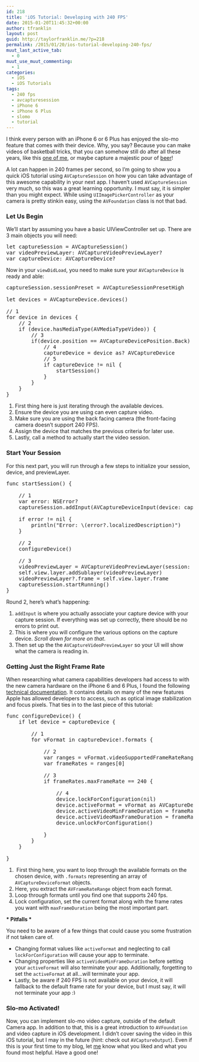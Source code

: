 ```yaml
---
id: 218
title: 'iOS Tutorial: Developing with 240 FPS'
date: 2015-01-20T11:45:32+00:00
author: tfranklin
layout: post
guid: http://taylorfranklin.me/?p=218
permalink: /2015/01/20/ios-tutorial-developing-240-fps/
muut_last_active_tab:
  - 0
muut_use_muut_commenting:
  - 1
categories:
  - iOS
  - iOS Tutorials
tags:
  - 240 fps
  - avcapturesession
  - iPhone 6
  - iPhone 6 Plus
  - slomo
  - tutorial
---
```

I think every person with an iPhone 6 or 6 Plus has enjoyed the slo-mo feature that comes with their device. Why, you say? Because you can make videos of basketball tricks, that you can somehow still do after all these years, like this <a href="https://flic.kr/p/qQHu1i" target="_blank">one of me</a>, or maybe capture a majestic pour of <a href="https://flic.kr/p/pU6CBp" target="_blank">beer</a>!

A lot can happen in 240 frames per second, so I&#8217;m going to show you a quick iOS tutorial using `AVCaptureSession` on how you can take advantage of this awesome capability in your next app. I haven&#8217;t used `AVCaptureSession` very much, so this was a great learning opportunity. I must say, it is simpler than you might expect. While using `UIImagePickerController` as your camera is pretty stinkin easy, using the `AVFoundation` class is not that bad.

### Let Us Begin

We&#8217;ll start by assuming you have a basic UIViewController set up. There are 3 main objects you will need:

<pre class="theme:classic lang:swift decode:true" title="The variables">let captureSession = AVCaptureSession()
var videoPreviewLayer: AVCaptureVideoPreviewLayer?
var captureDevice: AVCaptureDevice?</pre>

Now in your `viewDidLoad`, you need to make sure your `AVCaptureDevice` is ready and able:<!--more-->

<pre class="theme:classic lang:swift decode:true" title="capture device set up">captureSession.sessionPreset = AVCaptureSessionPresetHigh
        
let devices = AVCaptureDevice.devices()
        
// 1
for device in devices {
    // 2
    if (device.hasMediaType(AVMediaTypeVideo)) {
        // 3
        if(device.position == AVCaptureDevicePosition.Back) {
            // 4
            captureDevice = device as? AVCaptureDevice
            // 5
            if captureDevice != nil {
                startSession()
            }
        }
    }
}</pre>

  1. First thing here is just iterating through the available devices.
  2. Ensure the device you are using can even capture video.
  3. Make sure you are using the back facing camera (the front-facing camera doesn&#8217;t support 240 FPS).
  4. Assign the device that matches the previous criteria for later use.
  5. Lastly, call a method to actually start the video session.

### Start Your Session

For this next part, you will run through a few steps to initialize your session, device, and previewLayer.

<pre class="theme:classic lang:swift decode:true" title="session start">func startSession() {

    // 1    
    var error: NSError?
    captureSession.addInput(AVCaptureDeviceInput(device: captureDevice, error: &error))
        
    if error != nil {
        println("Error: \(error?.localizedDescription)")
    }

    // 2    
    configureDevice()
    
    // 3    
    videoPreviewLayer = AVCaptureVideoPreviewLayer(session: captureSession)
    self.view.layer.addSublayer(videoPreviewLayer)
    videoPreviewLayer?.frame = self.view.layer.frame
    captureSession.startRunning()
}</pre>

Round 2, here&#8217;s what&#8217;s happening:

  1. `addInput` is where you actually associate your capture device with your capture session. If everything was set up correctly, there should be no errors to print out.
  2. This is where you will configure the various options on the capture device. _Scroll down for more on that_.
  3. Then set up the the `AVCaptureVideoPreviewLayer` so your UI will show what the camera is reading in.

### Getting Just the Right Frame Rate

When researching what camera capabilities developers had access to with the new camera hardware on the iPhone 6 and 6 Plus, I found the following <a href="https://developer.apple.com/library/ios/technotes/tn2409/_index.html" target="_blank">technical documentation</a>. It contains details on many of the new features Apple has allowed developers to access, such as optical image stabilization and focus pixels. That ties in to the last piece of this tutorial:

<pre class="theme:classic lang:swift decode:true " title="device config">func configureDevice() {
    if let device = captureDevice {

        // 1
        for vFormat in captureDevice!.formats {

            // 2
            var ranges = vFormat.videoSupportedFrameRateRanges as [AVFrameRateRange]
            var frameRates = ranges[0]

            // 3
            if frameRates.maxFrameRate == 240 {

                // 4    
                device.lockForConfiguration(nil)
                device.activeFormat = vFormat as AVCaptureDeviceFormat
                device.activeVideoMinFrameDuration = frameRates.minFrameDuration
                device.activeVideoMaxFrameDuration = frameRates.maxFrameDuration
                device.unlockForConfiguration()
                    
            }
        }
    }
        
}</pre>

  1.  First thing here, you want to loop through the available formats on the chosen device, with `.formats` representing an array of `AVCaptureDeviceFormat` objects.
  2. Here, you extract the `AVFrameRateRange` object from each format.
  3. Loop through formats until you find one that supports 240 fps.
  4. Lock configuration, set the current format along with the frame rates you want with `maxFrameDuration` being the most important part.

**\* Pitfalls \***

You need to be aware of a few things that could cause you some frustration if not taken care of.

  * Changing format values like `activeFormat` and neglecting to call `lockForConfiguration` will cause your app to terminate.
  * Changing properties like `activeVideoMinFrameDuration` before setting your `activeFormat` will also terminate your app. Additionally, forgetting to set the `activeFormat` at all&#8230;will terminate your app.
  * Lastly, be aware if 240 FPS is not available on your device, it will fallback to the default frame rate for your device, but I must say, it will not terminate your app <img src="http://taylorfranklin.me/wp-includes/images/smilies/simple-smile.png" alt=":)" class="wp-smiley" style="height: 1em; max-height: 1em;" />

### Slo-mo Activated!

Now, you can implement slo-mo video capture, outside of the default Camera app. In addition to that, this is a great introduction to `AVFoundation` and video capture in iOS development. I didn&#8217;t cover saving the video in this iOS tutorial, but I may in the future (hint: check out `AVCaptureOutput`). Even if this is your first time to my blog, let <a href="https://twitter.com/tfrank64" target="_blank">me</a> know what you liked and what you found most helpful. Have a good one!

<!-- AdSense Now! Lite: PreFiltered - NoAds [ WP is not in the loop. ] -->
